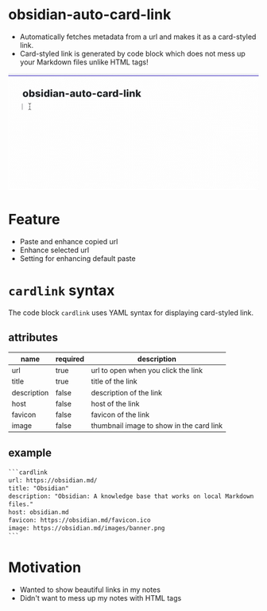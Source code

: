 # obsidian-auto-card-link

- Automatically fetches metadata from a url and makes it as a card-styled link.
- Card-styled link is generated by code block which does not mess up your Markdown files unlike HTML tags!

![](demo.gif)

# Feature
- Paste and enhance copied url
- Enhance selected url
- Setting for enhancing default paste


# `cardlink` syntax
The code block `cardlink` uses YAML syntax for displaying card-styled link.


## attributes
|name|required|description|
|---|---|---|
|url|true|url to open when you click the link|
|title|true|title of the link|
|description|false|description of the link|
|host|false|host of the link|
|favicon|false|favicon of the link|
|image|false|thumbnail image to show in the card link|


## example
```
​```cardlink
url: https://obsidian.md/
title: "Obsidian"
description: "Obsidian: A knowledge base that works on local Markdown files."
host: obsidian.md
favicon: https://obsidian.md/favicon.ico
image: https://obsidian.md/images/banner.png
​```
```


# Motivation
- Wanted to show beautiful links in my notes
- Didn't want to mess up my notes with HTML tags
